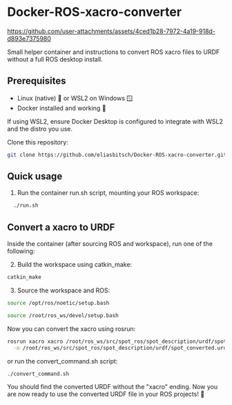 # Docker-ROS-xacro-converter

https://github.com/user-attachments/assets/4ced1b28-7972-4a19-918d-d893e7375980

Small helper container and instructions to convert ROS xacro files to URDF without a full ROS desktop install.

## Prerequisites
- Linux (native) 🐧 or WSL2 on Windows 🪟
- Docker installed and working 🐳

If using WSL2, ensure Docker Desktop is configured to integrate with WSL2 and the distro you use.

Clone this repository:
```bash
git clone https://github.com/eliasbitsch/Docker-ROS-xacro-converter.git    
```

## Quick usage

1. Run the container run.sh script, mounting your ROS workspace:
```bash
  ./run.sh
  ```

## Convert a xacro to URDF

Inside the container (after sourcing ROS and workspace), run one of the following:

2. Build the workspace using catkin_make:
```bash
catkin_make
```

3. Source the workspace and ROS:
  ```bash
  source /opt/ros/noetic/setup.bash
  ```
  ```bash
  source /root/ros_ws/devel/setup.bash
  ```
  Now you can convert the xacro using rosrun:
  ```bash
  rosrun xacro xacro /root/ros_ws/src/spot_ros/spot_description/urdf/spot.urdf.xacro \
    -o /root/ros_ws/src/spot_ros/spot_description/urdf/spot_converted.urdf
  ```

  or run the convert_command.sh script:
  ```bash
  ./convert_command.sh
  ```

You should find the converted URDF without the "xacro" ending. Now you are now ready to use the converted URDF file in your ROS projects! 🥳